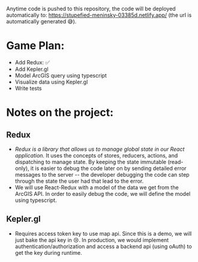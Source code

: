 Anytime code is pushed to this repository, the code will be deployed automatically to: https://stupefied-meninsky-03385d.netlify.app/ (the url is automatically generated 😅).

# Game Plan:
* Add Redux: ✅
* Add Kepler.gl
* Model ArcGIS query using typescript
* Visualize data using Kepler.gl
* Write tests

# Notes on the project:
## Redux
* *Redux is a library that allows us to manage global state in our React application.* It uses the concepts of stores, reducers, actions, and dispatching to manage state. By keeping the state immutable (read-only), it is easier to debug the code later on by sending detailed error messages to the server -- the developer debugging the code can step through the state the user had that lead to the error.
* We will use React-Redux with a model of the data we get from the ArcGIS API. In order to easily debug the code, we will define the model using typescript.

## Kepler.gl
* Requires access token key to use map api. Since this is a demo, we will just bake the api key in 😢. In production, we would implement authentication/authorization and access a backend api (using oAuth) to get the key during runtime.
